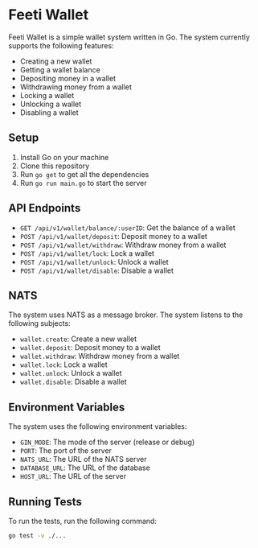 # Feeti Wallet

Feeti Wallet is a simple wallet system written in Go. The system currently supports the following features:

- Creating a new wallet
- Getting a wallet balance
- Depositing money in a wallet
- Withdrawing money from a wallet
- Locking a wallet
- Unlocking a wallet
- Disabling a wallet

## Setup

1. Install Go on your machine
2. Clone this repository
3. Run `go get` to get all the dependencies
4. Run `go run main.go` to start the server

## API Endpoints

- `GET /api/v1/wallet/balance/:userID`: Get the balance of a wallet
- `POST /api/v1/wallet/deposit`: Deposit money to a wallet
- `POST /api/v1/wallet/withdraw`: Withdraw money from a wallet
- `POST /api/v1/wallet/lock`: Lock a wallet
- `POST /api/v1/wallet/unlock`: Unlock a wallet
- `POST /api/v1/wallet/disable`: Disable a wallet

## NATS

The system uses NATS as a message broker. The system listens to the following subjects:

- `wallet.create`: Create a new wallet
- `wallet.deposit`: Deposit money to a wallet
- `wallet.withdraw`: Withdraw money from a wallet
- `wallet.lock`: Lock a wallet
- `wallet.unlock`: Unlock a wallet
- `wallet.disable`: Disable a wallet

## Environment Variables

The system uses the following environment variables:

- `GIN_MODE`: The mode of the server (release or debug)
- `PORT`: The port of the server
- `NATS_URL`: The URL of the NATS server
- `DATABASE_URL`: The URL of the database
- `HOST_URL`: The URL of the server

## Running Tests

To run the tests, run the following command:

```bash
go test -v ./...
```
